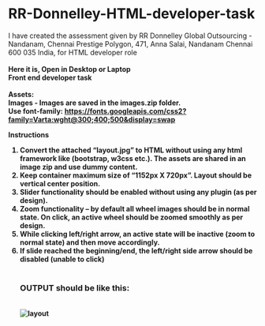 # RR-Donnelley-HTML-developer-task
I have created the assessment given by RR Donnelley  Global Outsourcing - Nandanam, Chennai Prestige Polygon, 471, Anna Salai, Nandanam Chennai 600 035 India, for HTML developer role
<br><br>
<b>Here it is,<b> Open in Desktop or Laptop <br>
Front end developer task<br><br>
Assets:<br>
Images - Images are saved in the images.zip folder.<br>
Use font-family: https://fonts.googleapis.com/css2?family=Varta:wght@300;400;500&display=swap<br>

Instructions
1.	Convert the attached “layout.jpg” to HTML without using any html framework like (bootstrap, w3css etc.). The assets are shared in an image zip and use dummy content.
2.	Keep container maximum size of “1152px X 720px”. Layout should be vertical center position.
3.	Slider functionality should be enabled without using any plugin (as per design). 
4.	Zoom functionality – by default all wheel images should be in normal state. On click, an active wheel should be zoomed smoothly as per design.
5.	While clicking left/right arrow, an active state will be inactive (zoom to normal state) and then move accordingly.
6.	If slide reached the beginning/end, the left/right side arrow should be disabled (unable to click) 
 <br><br> <h3> OUTPUT should be like this: </h3> <br>
![layout](https://user-images.githubusercontent.com/112175774/204144110-d96a57c4-3c4f-4391-983e-806450b852f9.jpg)
